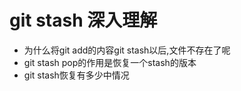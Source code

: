 # git stash 深入理解

- 为什么将git add的内容git stash以后,文件不存在了呢
- git stash pop的作用是恢复一个stash的版本
- git stash恢复有多少中情况
